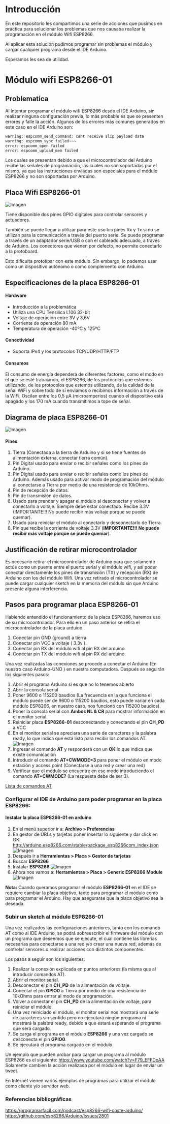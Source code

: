 # Introducción

En este repositorio les compartimos una serie de
acciones que pusimos en práctica para solucionar los problemas que nos causaba
realizar la programación en el módulo Wifi ESP8266.

Al aplicar esta solución pudimos programar sin problemas el módulo y cargar
cualquier programa desde el IDE Arduino.

Esperamos les sea de utilidad.
# Módulo wifi ESP8266-01

## Problematica

Al intentar programar el módulo wifi ESP8266 desde el IDE Arduino, sin realizar ninguna configuración previa, lo más probable es que se presenten errores y falle la acción.
Algunos de los errores más comunes generados en este caso en el IDE Arduino son:

```bash
warning: espcomm_send_command: cant receive slip payload data
warning: espcomm_sync failed¬¬¬
error: espcomm_open failed
error: espcomm_upload_mem failed
```
Los cuales se presentan debido a que el microcontrolador del Arduino recibe las señales de programación, las cuales no son soportadas por el mismo, ya que las instrucciones enviadas son especiales para el módulo ESP8266 y no son soportadas por Arduino.

## Placa Wifi ESP8266-01

![Imagen](Imagenes/Componentes_de_placa.jpg)

Tiene disponible dos pines GPIO digitales para controlar sensores y actuadores.

También se puede llegar a utilizar para este uso los pines Rx y Tx si no se utilizan para la comunicación a través del puerto serie. Se puede programar a través de un adaptador serie/USB o con el cableado adecuado, a través de Arduino. Los conectores que vienen por defecto, no permite conectarlo a la protoboard.

Esto dificulta prototipar con este módulo. Sin embargo, lo podemos usar como un dispositivo autónomo o como complemento con Arduino.


## Especificaciones de la placa ESP8266-01
#### Hardware

* Introducción a la problemática
* Utiliza una CPU Tensilica L106 32-bit
* Voltaje de operación entre 3V y 3,6V
* Corriente de operación 80 mA
* Temperatura de operación -40ºC y 125ºC

#### Conectividad

* Soporta IPv4 y los protocolos TCP/UDP/HTTP/FTP

#### Consumos

El consumo de energía dependerá de diferentes factores, como el modo en el que se esté trabajando, el ESP8266, de los protocolos que estemos utilizando, de los protocolos que estemos utilizando, de la calidad de la señal WiFi y sobre todo de sí enviamos o recibimos información a través de la WiFi. Oscilan entre los 0,5 μA (microamperios) cuando el dispositivo está apagado y los 170 mA cuando transmitimos a tope de señal.

## Diagrama de placa ESP8266-01

![Imagen](Imagenes/Diagrama.jpg)

#### Pines

1.	Tierra (Conectada a la tierra de Arduino y si se tiene fuentes de alimentación externa, conectar tierra común).
2.	Pin Digital usado para enviar o recibir señales como los pines de Arduino.
3.	Pin Digital usado para enviar o recibir señales como los pines de Arduino. Además usado para activar modo de programación del módulo al conectarse a Tierra por medio de una resistencia de 10kOhms.
4.	Pin de recepción de datos.
5.	Pin de transmisión de datos.
6.	Usado para prender y apagar el módulo al desconectar y volver a conectarlo a voltaje. Siempre debe estar conectado. Recibe 3.3V (IMPORTANTE!!! No puede recibir más voltaje porque se puede quemar).
7.	Usado para reiniciar el módulo al conectarlo y desconectarlo de Tierra.
8.	Pin que recibe la corriente de voltaje 3.3V (**IMPORTANTE!!! No puede recibir más voltaje porque se puede quemar**).

## Justificación de retirar microcontrolador

Es necesario retirar el microcontrolador de Arduino para que solamente actúe como un puente entre el puerto serial y el módulo wifi, y así poder conectar directamente los pines de transmisión (TX) y recepción (RX) de Arduino con los del módulo Wifi.
Una vez retirado el microcontrolador se puede cargar cualquier sketch en la memoria del módulo sin que Arduino presente alguna interferencia.

## Pasos para programar placa ESP8266-01

Habiendo entendido el funcionamiento de la placa ESP8266, haremos uso de su microcontrolador. Para ello en un paso anterior se retira el microcontrolador de la placa arduino.

1.	Conectar pin GND (ground) a tierra.
2.	Conectar pin VCC a voltaje ( 3.3v ).
3.	Conectar pin RX del módulo wifi al pin RX del arduino.
4.	Conectar pin TX del módulo wifi al pin RX del arduino.

Una vez realizadas las conexiones se procede a conectar el Arduino (En nuestro caso Arduino-UNO ) en nuestra computadora. Después se seguirán los siguientes pasos:

1.	Abrir el programa Arduino si es que no lo tenemos abierto
2.	Abrir la consola serial
3.	Poner 9600 o 115200 baudios (La frecuencia en la que funciona el módulo puede ser de 9600 o 115200 baudios, esto puede variar en cada módulo ESP8266, en nuestro caso, nos funcionó con 115200 baudios).
4.	Poner la consola serial con **Ambos NL & CR** para mostrar información en el monitor serial.
5.	Reiniciar placa **ESP8266-01** desconectando y conectando el pin **CH_PD** a VCC
6.	En el monitor serial se apreciara una serie de caracteres y la palabra ready, lo que indica que está listo para recibir los comandos AT.
![Imagen](Imagenes/ComandosAT.jpg)
7.	Ingresar el comando **AT** y responderá con un **OK** lo que indica que existe comunicación
8.	Introducir el comando **AT+CWMODE=3** para poner el módulo en modo estación y access point (Conectarse a una red y crear una red)
9.	Verificar que el módulo se encuentre en ese modo introduciendo el comando **AT+CWMODE?** (La respuesta debe de ser 3).

[Lista de comandos AT](https://www.itead.cc/wiki/ESP8266_Serial_WIFI_Module#AT_Commands)

### Configurar el IDE de Arduino para poder programar en la placa ESP8266:

#### Instalar la placa ESP8266-01 en arduino 

1.	En el menú superior ir a:  **Archivo > Preferencias**
2.	En gestor de URLs y tarjetas poner insertar lo siguiente y dar click en OK: http://arduino.esp8266.com/stable/package_esp8266com_index.json
![Imagen](Imagenes/ConfiguracionIDE2.jpg)
3.	Después ir a **Herramientas > Placa > Gestor de tarjetas**
4.	Buscar **ESP8266**
5.	Instalar **ESP8266**
![Imagen](Imagenes/ConfiguracionIDE2.jpg)
6.	Ahora nos vamos a: **Herramientas > Placa > Generic ESP8266 Module**
![Imagen](Imagenes/ConfiguracionIDE3.jpg)

**Nota:** Cuando queramos programar el módulo **ESP8266-01**  en el IDE se requiere cambiar la placa objetivo, tanto para programar el módulo como para programar el Arduino. Hay que asegurarse que la placa objetivo sea la deseada.

### Subir un sketch al módulo ESP8266-01

Una vez realizados las configuraciones anteriores, tanto con los comando AT como al IDE Arduino, se podrá sobreescribir el firmware del módulo con un programa que deseemos que se ejecute, el cual contiene las librerías necesarias para conectarse a una red y/o crear una nueva red, además de controlar sensores o realizar acciones con distintos componentes.

Los pasos a seguir son los siguientes:

1.	Realizar la conexión explicada en puntos anteriores (la misma que al introducir comandos AT).
2.	Abrir el monitor serial.
3.	Desconectar el pin **CH_PD** de la alimentación de voltaje.
4.	Conectar el pin **GPIO0** a Tierra por medio de una resistencia de 10kOhms para entrar al modo de programación.
5.	Volver a conectar el pin **CH_PD** de la alimentación de voltaje, para reiniciar el módulo.
6.	Una vez reiniciado el módulo, el monitor serial nos mostrará una serie de caracteres sin sentido pero no ejecutará ningún programa ni mostrará la palabra ready, debido a que estará esperando el programa que será cargado.
7.	Se carga el programa en el módulo **ESP8266** y una vez cargado se desconecta el pin **GPIO0**.
8.	Se ejecutará el programa cargado en el módulo.

Un ejemplo que pueden probar para cargar un programa al módulo ESP8266 es el siguiente: https://www.youtube.com/watch?v=F79_EFFDoAA
Solamente cambien la acción realizada por el módulo en lugar de enviar un tweet.

En Internet vienen varios ejemplos de programas para utilizar el módulo como cliente y/o servidor web.

### Referencias bibliográficas

https://programarfacil.com/podcast/esp8266-wifi-coste-arduino/
https://github.com/esp8266/Arduino/issues/2801